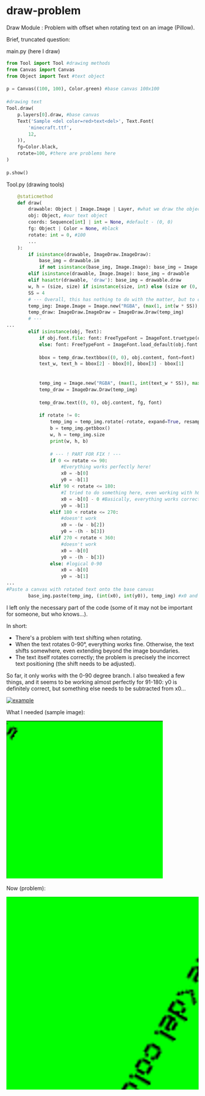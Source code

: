 # draw-problem
Draw Module : Problem with offset when rotating text on an image (Pillow). 

Brief, truncated question:

main.py (here I draw)
```py
from Tool import Tool #drawing methods
from Canvas import Canvas
from Object import Text #text object

p = Canvas((100, 100), Color.green) #base canvas 100x100

#drawing text
Tool.draw(
    p.layers[0].draw, #base canvas
    Text('Sample <del color=red>text<del>', Text.Font(
        'minecraft.ttf',
        12,
    )),
    fg=Color.black,
    rotate=100, #there are problems here
)

p.show()
```

Tool.py (drawing tools)
```py
    @staticmethod
    def draw(
        drawable: Object | Image.Image | Layer, #what we draw the object on (layer/canvas)
        obj: Object, #our text object
        coords: Sequence[int] | int = None, #default - (0, 0)
        fg: Object | Color = None, #black
        rotate: int = 0, #100
        ...
    ):
        if isinstance(drawable, ImageDraw.ImageDraw):
            base_img = drawable.im
            if not isinstance(base_img, Image.Image): base_img = Image.frombytes(base_img.mode, base_img.size, base_img.tobytes())
        elif isinstance(drawable, Image.Image): base_img = drawable
        elif hasattr(drawable, 'draw'): base_img = drawable.draw
        w, h = (size, size) if isinstance(size, int) else (size or (0, 0))
        SS = 4
        # --- Overall, this has nothing to do with the matter, but to clear the fog ---
        temp_img: Image.Image = Image.new("RGBA", (max(1, int(w * SS)), max(1, int(h * SS))), (0, 0, 0, 0)) #temp canvas 
        temp_draw: ImageDraw.ImageDraw = ImageDraw.Draw(temp_img)
        # ---
...
        elif isinstance(obj, Text):
            if obj.font.file: font: FreeTypeFont = ImageFont.truetype(obj.font.file, obj.font.size)
            else: font: FreeTypeFont = ImageFont.load_default(obj.font.size)

            bbox = temp_draw.textbbox((0, 0), obj.content, font=font)
            text_w, text_h = bbox[2] - bbox[0], bbox[3] - bbox[1]
            

            temp_img = Image.new("RGBA", (max(1, int(text_w * SS)), max(1, int(text_h * SS))), (0, 0, 0, 0)) #text canvas
            temp_draw = ImageDraw.Draw(temp_img)

            temp_draw.text((0, 0), obj.content, fg, font)

            if rotate != 0:
                temp_img = temp_img.rotate(-rotate, expand=True, resample=Image.BICUBIC) #new canvas with rotated text
                b = temp_img.getbbox()
                w, h = temp_img.size
                print(w, h, b)
                
                # --- ! PART FOR FIX ! ---
                if 0 <= rotate <= 90:
                    #Everything works perfectly here!
                    x0 = -b[0]
                    y0 = -b[1]
                elif 90 < rotate <= 180: 
                    #I tried to do something here, even working with h&w, but it didn't work out, I only laid the foundation
                    x0 = -b[0] - 0 #Basically, everything works correctly here, but I need to subtract some number... I can't do this manually (set the value, for example: -80...)
                    y0 = -b[1]
                elif 180 < rotate <= 270:
                    #doesn't work 
                    x0 = -(w - b[2]) 
                    y0 = -(h - b[3])
                elif 270 < rotate < 360: 
                    #doesn't work
                    x0 = -b[0]
                    y0 = -(h - b[3])
                else: #logical 0-90
                    x0 = -b[0]
                    y0 = -b[1]
...
#Paste a canvas with rotated text onto the base canvas
        base_img.paste(temp_img, (int(x0), int(y0)), temp_img) #x0 and y0 are the insertion coordinates, which I think need to be adjusted
```

I left only the necessary part of the code (some of it may not be important for someone, but who knows...).

In short:
- There's a problem with text shifting when rotating.
- When the text rotates 0-90°, everything works fine. Otherwise, the text shifts somewhere, even extending beyond the image boundaries.
- The text itself rotates correctly; the problem is precisely the incorrect text positioning (the shift needs to be adjusted).

So far, it only works with the 0-90 degree branch. I also tweaked a few things, and it seems to be working almost perfectly for 91-180: y0 is definitely correct, but something else needs to be subtracted from x0...

[![example][1]][1]

[1]: https://i.sstatic.net/LhEviYod.webp



What I needed (sample image):

![needed](/exm/needed.png)


Now (problem):

![now](/exm/now.png)
